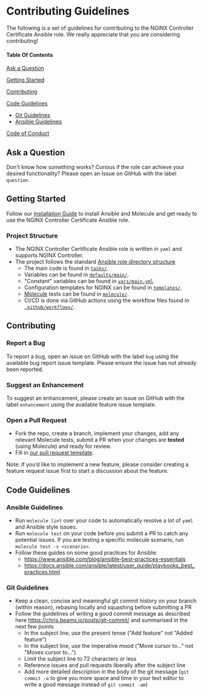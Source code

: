# Contributing Guidelines

The following is a set of guidelines for contributing to the NGINX Controller Certificate Ansible role. We really appreciate that you are considering contributing!

#### Table Of Contents

[Ask a Question](#ask-a-question)

[Getting Started](#getting-started)

[Contributing](#contributing)

[Code Guidelines](#code-guidelines)
*   [Git Guidelines](#git-guidelines)
*   [Ansible Guidelines](#ansible-guidelines)

[Code of Conduct](https://github.com/nginxinc/ansible-role-nginx-controller-certificate/blob/main/CODE_OF_CONDUCT.md)

## Ask a Question

Don't know how something works? Curious if the role can achieve your desired functionality? Please open an Issue on GitHub with the label `question`.

## Getting Started

Follow our [Installation Guide](https://github.com/nginxinc/ansible-role-nginx-controller-certificate/blob/main/README.md#Installation) to install Ansible and Molecule and get ready to use the NGINX Controller Certificate Ansible role.

### Project Structure

*   The NGINX Controller Certificate Ansible role is written in `yaml` and supports NGINX Controller.
*   The project follows the standard [Ansible role directory structure](https://docs.ansible.com/ansible/latest/user_guide/playbooks_reuse_roles.html)
    *   The main code is found in [`tasks/`](https://github.com/nginxinc/ansible-role-nginx-controller-certificate/blob/main/tasks/).
    *   Variables can be found in [`defaults/main/`](https://github.com/nginxinc/ansible-role-nginx-controller-certificate/blob/main/defaults/main/).
    *   "Constant" variables can be found in [`vars/main.yml`](https://github.com/nginxinc/ansible-role-nginx-controller-certificate/blob/main/vars/main.yml).
    *   Configuration templates for NGINX can be found in [`templates/`](https://github.com/nginxinc/ansible-role-nginx-controller-certificate/blob/main/templates/).
    *   [Molecule](https://molecule.readthedocs.io/) tests can be found in [`molecule/`](https://github.com/nginxinc/ansible-role-nginx-controller-certificate/blob/main/molecule/).
    *   CI/CD is done via GitHub actions using the workflow files found in [`.github/workflows/`](https://github.com/nginxinc/ansible-role-nginx-controller-certificate/blob/main/.github/workflows/).

## Contributing

### Report a Bug

To report a bug, open an issue on GitHub with the label `bug` using the available bug report issue template. Please ensure the issue has not already been reported.

### Suggest an Enhancement

To suggest an enhancement, please create an issue on GitHub with the label `enhancement` using the available feature issue template.

### Open a Pull Request

*   Fork the repo, create a branch, implement your changes, add any relevant Molecule tests, submit a PR when your changes are **tested** (using Molecule) and ready for review.
*   Fill in [our pull request template](https://github.com/nginxinc/ansible-role-nginx-controller-certificate/blob/main/.github/pull_request_template.md).

Note: if you’d like to implement a new feature, please consider creating a feature request issue first to start a discussion about the feature.

## Code Guidelines

### Ansible Guidelines

*   Run `molecule lint` over your code to automatically resolve a lot of `yaml` and Ansible style issues.
*   Run `molecule test` on your code before you submit a PR to catch any potential issues. If you are testing a specific molecule scenario, run `molecule test -s <scenario>`.
*   Follow these guides on some good practices for Ansible:
    *   <https://www.ansible.com/blog/ansible-best-practices-essentials>
    *   <https://docs.ansible.com/ansible/latest/user_guide/playbooks_best_practices.html>

### Git Guidelines

*   Keep a clean, concise and meaningful git commit history on your branch (within reason), rebasing locally and squashing before submitting a PR
*   Follow the guidelines of writing a good commit message as described here <https://chris.beams.io/posts/git-commit/> and summarised in the next few points
    *   In the subject line, use the present tense ("Add feature" not "Added feature")
    *   In the subject line, use the imperative mood ("Move cursor to..." not "Moves cursor to...")
    *   Limit the subject line to 72 characters or less
    *   Reference issues and pull requests liberally after the subject line
    *   Add more detailed description in the body of the git message (`git commit -a` to give you more space and time in your text editor to write a good message instead of `git commit -am`)
